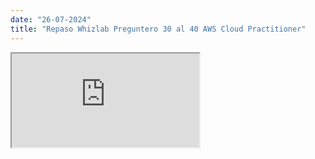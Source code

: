 ```yaml
---
date: "26-07-2024"
title: "Repaso Whizlab Preguntero 30 al 40 AWS Cloud Practitioner"
---
```

<iframe src="https://www.youtube.com/embed/oJ4ophuHWeU" allowfullscreen></iframe>

